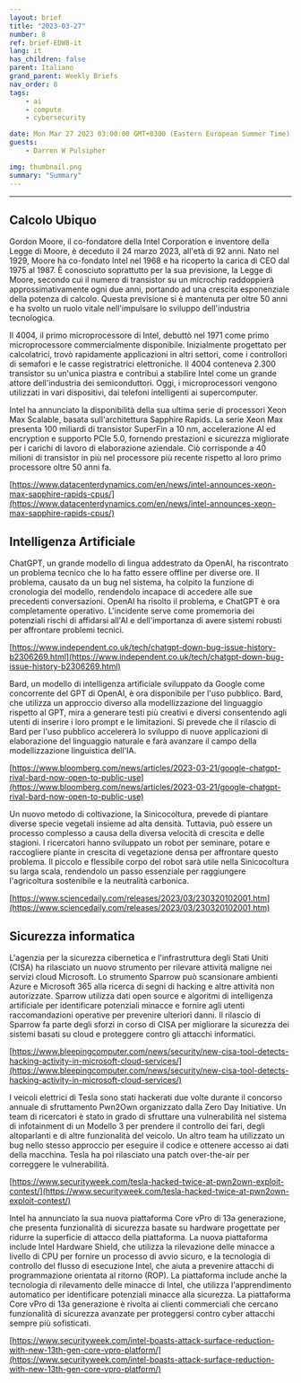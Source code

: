 ```yaml
---
layout: brief
title: "2023-03-27"
number: 8
ref: brief-EDW8-it
lang: it
has_children: false
parent: Italiano
grand_parent: Weekly Briefs
nav_order: 8
tags:
    - ai
    - compute
    - cybersecurity

date: Mon Mar 27 2023 03:00:00 GMT+0300 (Eastern European Summer Time)
guests:
    - Darren W Pulsipher

img: thumbnail.png
summary: "Summary"
---
```




---

## Calcolo Ubiquo

Gordon Moore, il co-fondatore della Intel Corporation e inventore della Legge di Moore, è deceduto il 24 marzo 2023, all'età di 92 anni. Nato nel 1929, Moore ha co-fondato Intel nel 1968 e ha ricoperto la carica di CEO dal 1975 al 1987. È conosciuto soprattutto per la sua previsione, la Legge di Moore, secondo cui il numero di transistor su un microchip raddoppierà approssimativamente ogni due anni, portando ad una crescita esponenziale della potenza di calcolo. Questa previsione si è mantenuta per oltre 50 anni e ha svolto un ruolo vitale nell'impulsare lo sviluppo dell'industria tecnologica.

Il 4004, il primo microprocessore di Intel, debuttò nel 1971 come primo microprocessore commercialmente disponibile. Inizialmente progettato per calcolatrici, trovò rapidamente applicazioni in altri settori, come i controllori di semafori e le casse registratrici elettroniche. Il 4004 conteneva 2.300 transistor su un'unica piastra e contribuì a stabilire Intel come un grande attore dell'industria dei semiconduttori. Oggi, i microprocessori vengono utilizzati in vari dispositivi, dai telefoni intelligenti ai supercomputer.

Intel ha annunciato la disponibilità della sua ultima serie di processori Xeon Max Scalable, basata sull'architettura Sapphire Rapids. La serie Xeon Max presenta 100 miliardi di transistor SuperFin a 10 nm, accelerazione AI ed encryption e supporto PCIe 5.0, fornendo prestazioni e sicurezza migliorate per i carichi di lavoro di elaborazione aziendale. Ciò corrisponde a 40 milioni di transistor in più nel processore più recente rispetto al loro primo processore oltre 50 anni fa.

[https://www.datacenterdynamics.com/en/news/intel-announces-xeon-max-sapphire-rapids-cpus/](https://www.datacenterdynamics.com/en/news/intel-announces-xeon-max-sapphire-rapids-cpus/)

## Intelligenza Artificiale

ChatGPT, un grande modello di lingua addestrato da OpenAI, ha riscontrato un problema tecnico che lo ha fatto essere offline per diverse ore. Il problema, causato da un bug nel sistema, ha colpito la funzione di cronologia del modello, rendendolo incapace di accedere alle sue precedenti conversazioni. OpenAI ha risolto il problema, e ChatGPT è ora completamente operativo. L'incidente serve come promemoria dei potenziali rischi di affidarsi all'AI e dell'importanza di avere sistemi robusti per affrontare problemi tecnici.

[https://www.independent.co.uk/tech/chatgpt-down-bug-issue-history-b2306269.html](https://www.independent.co.uk/tech/chatgpt-down-bug-issue-history-b2306269.html)

Bard, un modello di intelligenza artificiale sviluppato da Google come concorrente del GPT di OpenAI, è ora disponibile per l'uso pubblico. Bard, che utilizza un approccio diverso alla modellizzazione del linguaggio rispetto al GPT, mira a generare testi più creativi e diversi consentendo agli utenti di inserire i loro prompt e le limitazioni. Si prevede che il rilascio di Bard per l'uso pubblico accelererà lo sviluppo di nuove applicazioni di elaborazione del linguaggio naturale e farà avanzare il campo della modellizzazione linguistica dell'IA.

[https://www.bloomberg.com/news/articles/2023-03-21/google-chatgpt-rival-bard-now-open-to-public-use](https://www.bloomberg.com/news/articles/2023-03-21/google-chatgpt-rival-bard-now-open-to-public-use)

Un nuovo metodo di coltivazione, la Sinicocoltura, prevede di piantare diverse specie vegetali insieme ad alta densità. Tuttavia, può essere un processo complesso a causa della diversa velocità di crescita e delle stagioni. I ricercatori hanno sviluppato un robot per seminare, potare e raccogliere piante in crescita di vegetazione densa per affrontare questo problema. Il piccolo e flessibile corpo del robot sarà utile nella Sinicocoltura su larga scala, rendendolo un passo essenziale per raggiungere l'agricoltura sostenibile e la neutralità carbonica.

[https://www.sciencedaily.com/releases/2023/03/230320102001.htm](https://www.sciencedaily.com/releases/2023/03/230320102001.htm)

## Sicurezza informatica

L'agenzia per la sicurezza cibernetica e l'infrastruttura degli Stati Uniti (CISA) ha rilasciato un nuovo strumento per rilevare attività maligne nei servizi cloud Microsoft. Lo strumento Sparrow può scansionare ambienti Azure e Microsoft 365 alla ricerca di segni di hacking e altre attività non autorizzate. Sparrow utilizza dati open source e algoritmi di intelligenza artificiale per identificare potenziali minacce e fornire agli utenti raccomandazioni operative per prevenire ulteriori danni. Il rilascio di Sparrow fa parte degli sforzi in corso di CISA per migliorare la sicurezza dei sistemi basati su cloud e proteggere contro gli attacchi informatici.

[https://www.bleepingcomputer.com/news/security/new-cisa-tool-detects-hacking-activity-in-microsoft-cloud-services/](https://www.bleepingcomputer.com/news/security/new-cisa-tool-detects-hacking-activity-in-microsoft-cloud-services/)

I veicoli elettrici di Tesla sono stati hackerati due volte durante il concorso annuale di sfruttamento Pwn2Own organizzato dalla Zero Day Initiative. Un team di ricercatori è stato in grado di sfruttare una vulnerabilità nel sistema di infotainment di un Modello 3 per prendere il controllo dei fari, degli altoparlanti e di altre funzionalità del veicolo. Un altro team ha utilizzato un bug nello stesso approccio per eseguire il codice e ottenere accesso ai dati della macchina. Tesla ha poi rilasciato una patch over-the-air per correggere le vulnerabilità.

[https://www.securityweek.com/tesla-hacked-twice-at-pwn2own-exploit-contest/](https://www.securityweek.com/tesla-hacked-twice-at-pwn2own-exploit-contest/)

Intel ha annunciato la sua nuova piattaforma Core vPro di 13a generazione, che presenta funzionalità di sicurezza basate su hardware progettate per ridurre la superficie di attacco della piattaforma. La nuova piattaforma include Intel Hardware Shield, che utilizza la rilevazione delle minacce a livello di CPU per fornire un processo di avvio sicuro, e la tecnologia di controllo del flusso di esecuzione Intel, che aiuta a prevenire attacchi di programmazione orientata al ritorno (ROP). La piattaforma include anche la tecnologia di rilevamento delle minacce di Intel, che utilizza l'apprendimento automatico per identificare potenziali minacce alla sicurezza. La piattaforma Core vPro di 13a generazione è rivolta ai clienti commerciali che cercano funzionalità di sicurezza avanzate per proteggersi contro cyber attacchi sempre più sofisticati.

[https://www.securityweek.com/intel-boasts-attack-surface-reduction-with-new-13th-gen-core-vpro-platform/](https://www.securityweek.com/intel-boasts-attack-surface-reduction-with-new-13th-gen-core-vpro-platform/)


